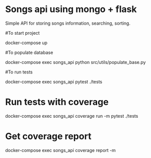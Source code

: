 # Songs api using mongo + flask

Simple API for storing songs information, searching, sorting.


#To start project

docker-compose up

#To populate database

docker-compose exec songs_api python src/utils/populate_base.py

#To run tests

docker-compose exec songs_api pytest ./tests

# Run tests with coverage

docker-compose exec songs_api coverage run -m pytest ./tests

# Get coverage report
docker-compose exec songs_api coverage report -m 
